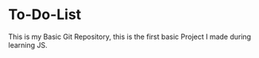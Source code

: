 # To-Do-List
This is my Basic Git Repository, this is the first basic Project I made during learning JS.
